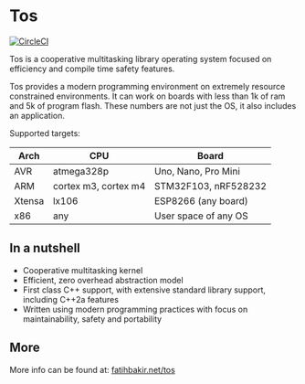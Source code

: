 # Tos
[![CircleCI](https://circleci.com/gh/FatihBAKIR/tos.svg?style=svg&circle-token=acae0aae6ddbc486e9644319894828f403ae9e9f)](https://circleci.com/gh/FatihBAKIR/tos)

Tos is a cooperative multitasking library operating system focused on efficiency and compile time safety features.

Tos provides a modern programming environment on extremely resource constrained environments. It can work on boards with less than 1k of ram and 5k of program flash. These numbers are not just the OS, it also includes an application.

Supported targets:

| Arch   | CPU                 | Board                   |
|--------|---------------------|-------------------------|
| AVR    | atmega328p          | Uno, Nano, Pro Mini       |
| ARM    | cortex m3, cortex m4 | STM32F103, nRF528232     |
| Xtensa | lx106               | ESP8266 (any board) |
| x86    | any | User space of any OS |


## In a nutshell

+ Cooperative multitasking kernel
+ Efficient, zero overhead abstraction model
+ First class C++ support, with extensive standard library support, including C++2a features
+ Written using modern programming practices with focus on maintainability, safety and portability

## More

More info can be found at: [fatihbakir.net/tos](http://fatihbakir.net/tos)
